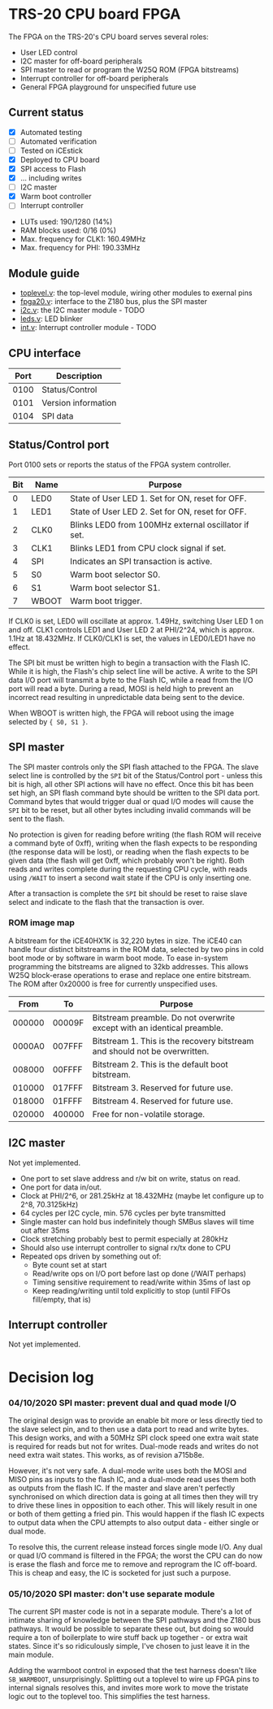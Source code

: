 # TRS-20 CPU board FPGA

The FPGA on the TRS-20's CPU board serves several roles:

  - User LED control
  - I2C master for off-board peripherals
  - SPI master to read or program the W25Q ROM (FPGA bitstreams)
  - Interrupt controller for off-board peripherals
  - General FPGA playground for unspecified future use

## Current status

  - [x] Automated testing
  - [ ] Automated verification
  - [ ] Tested on iCEstick
  - [x] Deployed to CPU board
  - [x] SPI access to Flash
  - [x] ... including writes
  - [ ] I2C master
  - [x] Warm boot controller
  - [ ] Interrupt controller

  - LUTs used: 190/1280 (14%)
  - RAM blocks used: 0/16 (0%)
  - Max. frequency for CLK1: 160.49MHz
  - Max. frequency for PHI: 190.33MHz

## Module guide

  - [toplevel.v](src/toplevel.v): the top-level module, wiring other modules to exernal pins
  - [fpga20.v](src/fpga20.v): interface to the Z180 bus, plus the SPI master
  - [i2c.v](src/i2c.v): the I2C master module - TODO
  - [leds.v](src/leds.v): LED blinker
  - [int.v](src/int.v): Interrupt controller module - TODO

## CPU interface

| Port  | Description                                                                           |
| ----- | ------------------------------------------------------------------------------------- |
| 0100  | Status/Control                                                                        |
| 0101  | Version information                                                                   |
| 0104  | SPI data                                                                              |

## Status/Control port

Port 0100 sets or reports the status of the FPGA system controller.

| Bit |  Name  | Purpose                                                                        |
| --- | ------ | ------------------------------------------------------------------------------ |
|  0  | LED0   | State of User LED 1. Set for ON, reset for OFF.                                |
|  1  | LED1   | State of User LED 2. Set for ON, reset for OFF.                                |
|  2  | CLK0   | Blinks LED0 from 100MHz external oscillator if set.                            |
|  3  | CLK1   | Blinks LED1 from CPU clock signal if set.                                      |
|  4  | SPI    | Indicates an SPI transaction is active.                                        |
|  5  | S0     | Warm boot selector S0.                                                         |
|  6  | S1     | Warm boot selector S1.                                                         |
|  7  | WBOOT  | Warm boot trigger.                                                             |

If CLK0 is set, LED0 will oscillate at approx. 1.49Hz, switching User LED 1 on and off. CLK1 controls LED1 and User LED 2 at PHI/2^24, which is approx. 1.1Hz at 18.432MHz. If CLK0/CLK1 is set, the values in LED0/LED1 have no effect.

The SPI bit must be written high to begin a transaction with the Flash IC. While it is high, the Flash's chip select line will be active. A write to the SPI data I/O port will transmit a byte to the Flash IC, while a read from the I/O port will read a byte. During a read, MOSI is held high to prevent an incorrect read resulting in unpredictable data being sent to the device.

When WBOOT is written high, the FPGA will reboot using the image selected by `{ S0, S1 }`.

## SPI master

The SPI master controls only the SPI flash attached to the FPGA. The slave select line is controlled by the `SPI` bit of the Status/Control port - unless this bit is high, all other SPI actions will have no effect. Once this bit has been set high, an SPI flash command byte should be written to the SPI data port. Command bytes that would trigger dual or quad I/O modes will cause the `SPI` bit to be reset, but all other bytes including invalid commands will be sent to the flash.

No protection is given for reading before writing (the flash ROM will receive a command byte of 0xff), writing when the flash expects to be responding (the response data will be lost), or reading when the flash expects to be given data (the flash will get 0xff, which probably won't be right). Both reads and writes complete during the requesting CPU cycle, with reads using `/WAIT` to insert a second wait state if the CPU is only inserting one.

After a transaction is complete the `SPI` bit should be reset to raise slave select and indicate to the flash that the transaction is over.

### ROM image map

A bitstream for the iCE40HX1K is 32,220 bytes in size.  The iCE40 can handle four distinct bitstreams in the ROM data, selected by two pins in cold boot mode or by software in warm boot mode. To ease in-system programming the bitstreams are aligned to 32kb addresses. This allows W25Q block-erase operations to erase and replace one entire bitstream. The ROM after 0x20000 is free for currently unspecified uses.

| From   | To     | Purpose                                                                     |
| ------ | ------ | --------------------------------------------------------------------------- |
| 000000 | 00009F | Bitstream preamble. Do not overwrite except with an identical preamble.     |
| 0000A0 | 007FFF | Bitstream 1. This is the recovery bitstream and should not be overwritten.  |
| 008000 | 00FFFF | Bitstream 2. This is the default boot bitstream.                            |
| 010000 | 017FFF | Bitstream 3. Reserved for future use.                                       |
| 018000 | 01FFFF | Bitstream 4. Reserved for future use.                                       |
| 020000 | 400000 | Free for non-volatile storage.                                              |

## I2C master

Not yet implemented.

  - One port to set slave address and r/w bit on write, status on read.
  - One port for data in/out.
  - Clock at PHI/2^6, or 281.25kHz at 18.432MHz (maybe let configure up to 2^8, 70.3125kHz)
  - 64 cycles per I2C cycle, min. 576 cycles per byte transmitted
  - Single master can hold bus indefinitely though SMBus slaves will time out after 35ms
  - Clock stretching probably best to permit especially at 280kHz
  - Should also use interrupt controller to signal rx/tx done to CPU
  - Repeated ops driven by something out of:
      - Byte count set at start
      - Read/write ops on I/O port before last op done (/WAIT perhaps)
      - Timing sensitive requirement to read/write within 35ms of last op
      - Keep reading/writing until told explicitly to stop (until FIFOs fill/empty, that is)

## Interrupt controller

Not yet implemented.

# Decision log

### 04/10/2020 SPI master: prevent dual and quad mode I/O

The original design was to provide an enable bit more or less directly tied to the slave select pin, and to then use a data port to read and write bytes. This design works, and with a 50MHz SPI clock speed one extra wait state is required for reads but not for writes. Dual-mode reads and writes do not need extra wait states. This works, as of revision a715b8e.

However, it's not very safe. A dual-mode write uses both the MOSI and MISO pins as inputs to the flash IC, and a dual-mode read uses them both as outputs from the flash IC. If the master and slave aren't perfectly synchronised on which direction data is going at all times then they will try to drive these lines in opposition to each other. This will likely result in one or both of them getting a fried pin. This would happen if the flash IC expects to output data when the CPU attempts to also output data - either single or dual mode.

To resolve this, the current release instead forces single mode I/O. Any dual or quad I/O command is filtered in the FPGA; the worst the CPU can do now is erase the flash and force me to remove and reprogram the IC off-board. This is cheap and easy, the IC is socketed for just such a purpose.

### 05/10/2020 SPI master: don't use separate module

The current SPI master code is not in a separate module. There's a lot of intimate sharing of knowledge between the SPI pathways and the Z180 bus pathways. It would be possible to separate these out, but doing so would require a ton of boilerplate to wire stuff back up together - or extra wait states. Since it's so ridiculously simple, I've chosen to just leave it in the main module.

Adding the warmboot control in exposed that the test harness doesn't like `SB_WARMBOOT`, unsurprisingly. Splitting out a toplevel to wire up FPGA pins to internal signals resolves this, and invites more work to move the tristate logic out to the toplevel too. This simplifies the test harness.
